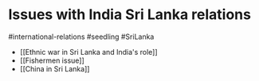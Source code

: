 # Issues with India  Sri Lanka relations
#international-relations #seedling  #SriLanka

- [[Ethnic war in Sri Lanka and India's role]]
- [[Fishermen issue]]
- [[China in Sri Lanka]]
 